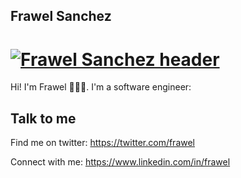 ## Frawel Sanchez
# [![Frawel Sanchez header](https://media-exp1.licdn.com/dms/image/C4E16AQFpuzSxl18_2A/profile-displaybackgroundimage-shrink_350_1400/0?e=1599696000&v=beta&t=aqnQFDiXlP6ifi1d1OGvA8sO2biZw0mcu8-oCPjDJe8)](https://www.linkedin.com/in/frawel)

<p align='center'>

</p>


Hi! I'm Frawel 🙋🏽‍♂️. I'm a software engineer:


## Talk to me
Find me on twitter: https://twitter.com/frawel

Connect with me: https://www.linkedin.com/in/frawel
